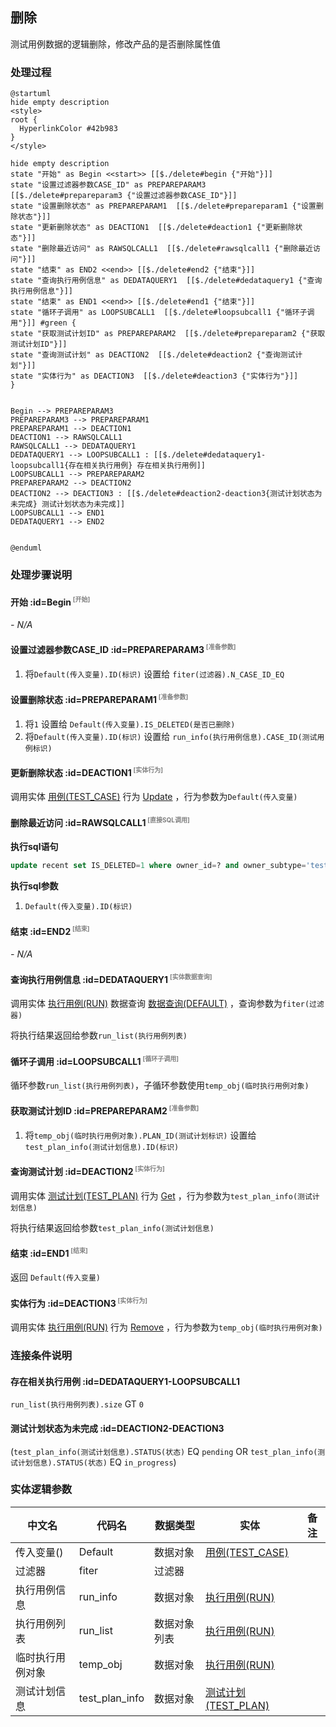## 删除 <!-- {docsify-ignore-all} -->

   测试用例数据的逻辑删除，修改产品的是否删除属性值

### 处理过程

```plantuml
@startuml
hide empty description
<style>
root {
  HyperlinkColor #42b983
}
</style>

hide empty description
state "开始" as Begin <<start>> [[$./delete#begin {"开始"}]]
state "设置过滤器参数CASE_ID" as PREPAREPARAM3  [[$./delete#prepareparam3 {"设置过滤器参数CASE_ID"}]]
state "设置删除状态" as PREPAREPARAM1  [[$./delete#prepareparam1 {"设置删除状态"}]]
state "更新删除状态" as DEACTION1  [[$./delete#deaction1 {"更新删除状态"}]]
state "删除最近访问" as RAWSQLCALL1  [[$./delete#rawsqlcall1 {"删除最近访问"}]]
state "结束" as END2 <<end>> [[$./delete#end2 {"结束"}]]
state "查询执行用例信息" as DEDATAQUERY1  [[$./delete#dedataquery1 {"查询执行用例信息"}]]
state "结束" as END1 <<end>> [[$./delete#end1 {"结束"}]]
state "循环子调用" as LOOPSUBCALL1  [[$./delete#loopsubcall1 {"循环子调用"}]] #green {
state "获取测试计划ID" as PREPAREPARAM2  [[$./delete#prepareparam2 {"获取测试计划ID"}]]
state "查询测试计划" as DEACTION2  [[$./delete#deaction2 {"查询测试计划"}]]
state "实体行为" as DEACTION3  [[$./delete#deaction3 {"实体行为"}]]
}


Begin --> PREPAREPARAM3
PREPAREPARAM3 --> PREPAREPARAM1
PREPAREPARAM1 --> DEACTION1
DEACTION1 --> RAWSQLCALL1
RAWSQLCALL1 --> DEDATAQUERY1
DEDATAQUERY1 --> LOOPSUBCALL1 : [[$./delete#dedataquery1-loopsubcall1{存在相关执行用例} 存在相关执行用例]]
LOOPSUBCALL1 --> PREPAREPARAM2
PREPAREPARAM2 --> DEACTION2
DEACTION2 --> DEACTION3 : [[$./delete#deaction2-deaction3{测试计划状态为未完成} 测试计划状态为未完成]]
LOOPSUBCALL1 --> END1
DEDATAQUERY1 --> END2


@enduml
```


### 处理步骤说明

#### 开始 :id=Begin<sup class="footnote-symbol"> <font color=gray size=1>[开始]</font></sup>



*- N/A*
#### 设置过滤器参数CASE_ID :id=PREPAREPARAM3<sup class="footnote-symbol"> <font color=gray size=1>[准备参数]</font></sup>



1. 将`Default(传入变量).ID(标识)` 设置给  `fiter(过滤器).N_CASE_ID_EQ`

#### 设置删除状态 :id=PREPAREPARAM1<sup class="footnote-symbol"> <font color=gray size=1>[准备参数]</font></sup>



1. 将`1` 设置给  `Default(传入变量).IS_DELETED(是否已删除)`
2. 将`Default(传入变量).ID(标识)` 设置给  `run_info(执行用例信息).CASE_ID(测试用例标识)`

#### 更新删除状态 :id=DEACTION1<sup class="footnote-symbol"> <font color=gray size=1>[实体行为]</font></sup>



调用实体 [用例(TEST_CASE)](module/TestMgmt/test_case.md) 行为 [Update](module/TestMgmt/test_case#行为) ，行为参数为`Default(传入变量)`

#### 删除最近访问 :id=RAWSQLCALL1<sup class="footnote-symbol"> <font color=gray size=1>[直接SQL调用]</font></sup>



<p class="panel-title"><b>执行sql语句</b></p>

```sql
update recent set IS_DELETED=1 where owner_id=? and owner_subtype='test_case'
```

<p class="panel-title"><b>执行sql参数</b></p>

1. `Default(传入变量).ID(标识)`


#### 结束 :id=END2<sup class="footnote-symbol"> <font color=gray size=1>[结束]</font></sup>



*- N/A*

#### 查询执行用例信息 :id=DEDATAQUERY1<sup class="footnote-symbol"> <font color=gray size=1>[实体数据查询]</font></sup>



调用实体 [执行用例(RUN)](module/TestMgmt/run.md) 数据查询 [数据查询(DEFAULT)](module/TestMgmt/run#数据查询) ，查询参数为`fiter(过滤器)`

将执行结果返回给参数`run_list(执行用例列表)`

#### 循环子调用 :id=LOOPSUBCALL1<sup class="footnote-symbol"> <font color=gray size=1>[循环子调用]</font></sup>



循环参数`run_list(执行用例列表)`，子循环参数使用`temp_obj(临时执行用例对象)`
#### 获取测试计划ID :id=PREPAREPARAM2<sup class="footnote-symbol"> <font color=gray size=1>[准备参数]</font></sup>



1. 将`temp_obj(临时执行用例对象).PLAN_ID(测试计划标识)` 设置给  `test_plan_info(测试计划信息).ID(标识)`

#### 查询测试计划 :id=DEACTION2<sup class="footnote-symbol"> <font color=gray size=1>[实体行为]</font></sup>



调用实体 [测试计划(TEST_PLAN)](module/TestMgmt/test_plan.md) 行为 [Get](module/TestMgmt/test_plan#行为) ，行为参数为`test_plan_info(测试计划信息)`

将执行结果返回给参数`test_plan_info(测试计划信息)`

#### 结束 :id=END1<sup class="footnote-symbol"> <font color=gray size=1>[结束]</font></sup>



返回 `Default(传入变量)`

#### 实体行为 :id=DEACTION3<sup class="footnote-symbol"> <font color=gray size=1>[实体行为]</font></sup>



调用实体 [执行用例(RUN)](module/TestMgmt/run.md) 行为 [Remove](module/TestMgmt/run#行为) ，行为参数为`temp_obj(临时执行用例对象)`


### 连接条件说明
#### 存在相关执行用例 :id=DEDATAQUERY1-LOOPSUBCALL1

`run_list(执行用例列表).size` GT `0`
#### 测试计划状态为未完成 :id=DEACTION2-DEACTION3

(`test_plan_info(测试计划信息).STATUS(状态)` EQ `pending` OR `test_plan_info(测试计划信息).STATUS(状态)` EQ `in_progress`)


### 实体逻辑参数

|    中文名   |    代码名    |  数据类型    |  实体   |备注 |
| --------| --------| -------- | -------- | --------   |
|传入变量(<i class="fa fa-check"/></i>)|Default|数据对象|[用例(TEST_CASE)](module/TestMgmt/test_case.md)||
|过滤器|fiter|过滤器|||
|执行用例信息|run_info|数据对象|[执行用例(RUN)](module/TestMgmt/run.md)||
|执行用例列表|run_list|数据对象列表|[执行用例(RUN)](module/TestMgmt/run.md)||
|临时执行用例对象|temp_obj|数据对象|[执行用例(RUN)](module/TestMgmt/run.md)||
|测试计划信息|test_plan_info|数据对象|[测试计划(TEST_PLAN)](module/TestMgmt/test_plan.md)||

